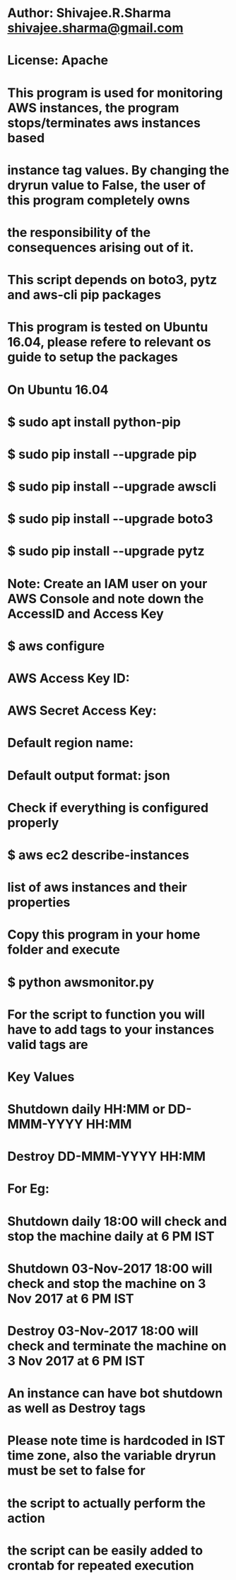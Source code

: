 # Author: Shivajee.R.Sharma <shivajee.sharma@gmail.com>                                                 
# License: Apache                                                                                       
#                                                                                                       
# This program is used for monitoring AWS instances, the program stops/terminates aws instances based   
# instance tag values. By changing the dryrun value to False, the user of this program completely owns  
# the responsibility of the consequences arising out of it.                                             
#                                                                                                       
# This script depends on boto3, pytz and aws-cli pip packages                                           
# This program is tested on Ubuntu 16.04, please refere to relevant os guide to setup the packages      
# On Ubuntu 16.04                                                                                       
# $ sudo apt install python-pip                                                                         
# $ sudo pip install --upgrade pip                                                                      
# $ sudo pip install --upgrade awscli                                                                   
# $ sudo pip install --upgrade boto3                                                                    
# $ sudo pip install --upgrade pytz                                                                     
#                                                                                                       
# Note: Create an IAM user on your AWS Console and note down the AccessID and Access Key                
# $ aws configure                                                                                       
# AWS Access Key ID: <enter your IAM user Access Key here>                                              
# AWS Secret Access Key:<enter your IAM user Secret Access Key here>                                    
# Default region name: <Enter your default region Name>                                                 
# Default output format: json                                                                           
#                                                                                                       
# Check if everything is configured properly                                                            
# $ aws ec2 describe-instances                                                                          
# list of aws instances and their properties                                                            
#                                                                                                       
# Copy this program in your home folder and execute                                                     
# $ python awsmonitor.py                                                                                
#                                                                                                       
# For the script to function you will have to add tags to your instances valid tags are                 
# Key           Values                                                                                  
# Shutdown      daily HH:MM or DD-MMM-YYYY HH:MM                                                        
# Destroy       DD-MMM-YYYY HH:MM                                                                       
#                                                                                                       
# For Eg:                                                                                               
# Shutdown      daily 18:00  will check and stop the machine daily at 6 PM IST                          
# Shutdown      03-Nov-2017 18:00  will check and stop the machine on 3 Nov 2017 at 6 PM IST            
# Destroy       03-Nov-2017 18:00  will check and terminate the machine on 3 Nov 2017 at 6 PM IST       
#                                                                                                      
# An instance can have bot shutdown as well as Destroy tags                                             
# Please note time is hardcoded in IST time zone, also the variable dryrun must be set to false for     
# the script to actually perform the action                                                             
# the script can be easily added to crontab for repeated execution                                      
